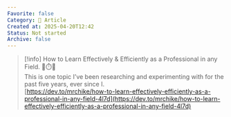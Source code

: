 ```yaml
---
Favorite: false
Category: 📄 Article
Created at: 2025-04-20T12:42
Status: Not started
Archive: false
---
```

> [!info] How to Learn Effectively & Efficiently as a Professional in any Field. 🧠⏱️🎯  
> This is one topic I’ve been researching and experimenting with for the past five years, ever since I.  
> [https://dev.to/mrchike/how-to-learn-effectively-efficiently-as-a-professional-in-any-field-4l7d](https://dev.to/mrchike/how-to-learn-effectively-efficiently-as-a-professional-in-any-field-4l7d)